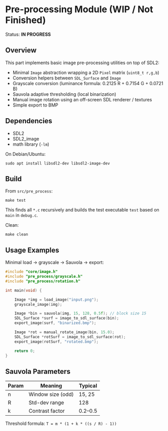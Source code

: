 
# Pre-processing Module (WIP / Not Finished)

Status: **IN PROGRESS**

## Overview

This part implements basic image pre-processing utilities on top of SDL2:
- Minimal `Image` abstraction wrapping a 2D `Pixel` matrix (`uint8_t r,g,b`)
- Conversion helpers between `SDL_Surface` and `Image`
- Grayscale conversion (luminance formula: 0.2125 R + 0.7154 G + 0.0721 B)
- Sauvola adaptive thresholding (local binarization)
- Manual image rotation using an off-screen SDL renderer / textures
- Simple export to BMP


## Dependencies

- SDL2
- SDL2_image
- math library (`-lm`)

On Debian/Ubuntu:

```
sudo apt install libsdl2-dev libsdl2-image-dev
```

## Build

From `src/pre_process`:
```
make test
```
This finds all `*.c` recursively and builds the test executable `test` based on `main` in `debug.c`.

Clean:
```
make clean
```

## Usage Examples

Minimal load → grayscale → Sauvola → export:
```c
#include "core/image.h"
#include "pre_process/grayscale.h"
#include "pre_process/rotation.h"

int main(void) {

    Image *img = load_image("input.png");
    grayscale_image(img);

    Image *bin = sauvola(img, 15, 128, 0.5f); // block size 15
    SDL_Surface *surf = image_to_sdl_surface(bin);
    export_image(surf, "binarized.bmp");

    Image *rot = manual_rotate_image(bin, 15.0);
    SDL_Surface *rotSurf = image_to_sdl_surface(rot);
    export_image(rotSurf, "rotated.bmp");

    return 0;
}
```

## Sauvola Parameters

| Param | Meaning | Typical |
|-------|---------|---------|
| n     | Window size (odd) | 15, 25 |
| R     | Std-dev range     | 128 |
| k     | Contrast factor   | 0.2–0.5 |

Threshold formula: `T = m * (1 + k * ((s / R) - 1))`

